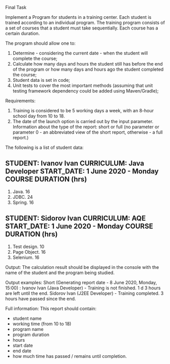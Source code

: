 
Final Task

Implement a Program for students in a training center.  Each student is trained according to an individual program.
The training program consists of a set of courses that a student must take sequentially. Each course has a certain
duration.

The program should allow one to:
1. Determine - considering the current date - when the student will complete the course;
2. Calculate how many days and hours the student still has before the end of the program or how many days and hours ago
the student completed the course;
3. Student data is set in code;
4. Unit tests to cover the most important methods (assuming that unit testing framework dependency could be added using
Maven/Gradle);

Requirements:
1. Training is considered to be 5 working days a week, with an 8-hour school day from 10 to 18.
2. The date of the launch option is carried out by the input parameter. Information about the type of the report: short
or full (no parameter or parameter 0 - an abbreviated view of the short report, otherwise - a full report.)

The following is a list of student data:

STUDENT: Ivanov Ivan
CURRICULUM: Java Developer
START_DATE: 1 June 2020 - Monday
COURSE                DURATION (hrs)
--------------------------------------------
1. Java.                 16
2. JDBC.                 24
3. Spring.               16


STUDENT: Sidorov Ivan
CURRICULUM: AQE
START_DATE: 1 June 2020 - Monday
COURSE                DURATION (hrs)
--------------------------------------------
1. Test design.          10
2. Page Object.          16
3. Selenium.             16


Output: The calculation result should be displayed in the console with the name of the student and the program being
studied.

Output examples:
Short (Generating report date - 8 June 2020, Monday, 15:00) :
Ivanov Ivan (Java Developer) - Training is not finished. 1 d 3 hours are left until the end.
Sidorov Ivan (J2EE Developer) - Training completed. 3 hours have passed since the end.

Full information:
This report should contain:
* student name
* working time (from 10 to 18)
* program name
* program duration
* hours
* start date
* end date
* how much time has passed / remains until completion.
